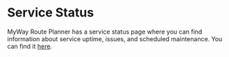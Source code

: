 # Service Status

MyWay Route Planner has a service status page where you can find information about service uptime, issues, and scheduled maintenance. You can find it [here](https://mywayroute.statuspage.io).&#x20;
